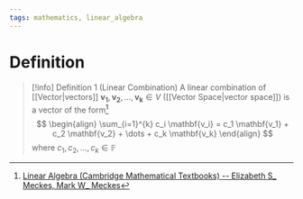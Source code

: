 ```yaml
---
tags: mathematics, linear_algebra
---
```


# Definition

> [!info] Definition 1 (Linear Combination)
> A linear combination of [[Vector|vectors]] $\mathbf{v_1}, \mathbf{v_2}, \dots, \mathbf{v_k} \in V$ ([[Vector Space|vector space]]) is a vector of the form[^1]
> $$
> \begin{align}
> \sum_{i=1}^{k} c_i \mathbf{v_i} = c_1 \mathbf{v_1} + c_2 \mathbf{v_2} + \dots + c_k \mathbf{v_k}
> \end{align}
> $$
> where $c_1, c_2, \dots, c_k \in \mathbb{F}$

[^1]: [Linear Algebra (Cambridge Mathematical Textbooks) -- Elizabeth S_ Meckes, Mark W_ Meckes](zotero://open-pdf/library/items/HG5B3R7J?page=46)